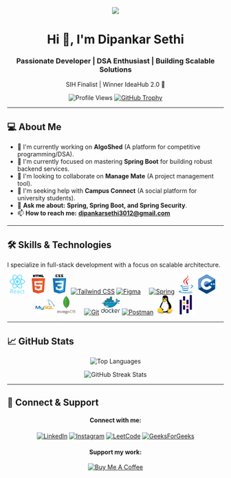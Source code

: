 <div align="center">
  <img src="https://media.giphy.com/media/hvRJCLFzJrwpXScW4J/giphy.gif" width="30"/>
  <h1>Hi 👋, I'm Dipankar Sethi</h1>
  <h3>Passionate Developer | DSA Enthusiast | Building Scalable Solutions</h3>
  <p>SIH Finalist | Winner IdeaHub 2.0 🚀</p>
  
  <p> 
    <img src="https://komarev.com/ghpvc/?username=dipankarsethi3012&label=Profile%20views&color=0e75b6&style=flat" alt="Profile Views" /> 
    <a href="https://github.com/ryo-ma/github-profile-trophy">
      <img src="https://github-profile-trophy.vercel.app/?username=dipankarsethi3012&row=1&column=7" alt="GitHub Trophy" />
    </a>
  </p>
</div>

---

## 💻 About Me

- 🔭 I'm currently working on **AlgoShed** (A platform for competitive programming/DSA).
- 🌱 I'm currently focused on mastering **Spring Boot** for building robust backend services.
- 👯 I'm looking to collaborate on **Manage Mate** (A project management tool).
- 🤝 I'm seeking help with **Campus Connect** (A social platform for university students).
- 💬 **Ask me about:** **Spring, Spring Boot, and Spring Security**.
- 📫 **How to reach me:** **dipankarsethi3012@gmail.com**

---

## 🛠️ Skills & Technologies

I specialize in full-stack development with a focus on scalable architecture.

<div align="center">
  <p>
    <a href="https://reactjs.org/" target="_blank" rel="noreferrer"><img src="https://raw.githubusercontent.com/devicons/devicon/master/icons/react/react-original-wordmark.svg" alt="React" width="45" height="45"/></a>
    <a href="https://www.w3.org/html/" target="_blank" rel="noreferrer"><img src="https://raw.githubusercontent.com/devicons/devicon/master/icons/html5/html5-original-wordmark.svg" alt="HTML5" width="45" height="45"/></a>
    <a href="https://www.w3schools.com/css/" target="_blank" rel="noreferrer"><img src="https://raw.githubusercontent.com/devicons/devicon/master/icons/css3/css3-original-wordmark.svg" alt="CSS3" width="45" height="45"/></a>
    <a href="https://tailwindcss.com/" target="_blank" rel="noreferrer"><img src="https://www.vectorlogo.zone/logos/tailwindcss/tailwindcss-icon.svg" alt="Tailwind CSS" width="45" height="45"/></a>
    <a href="https://www.figma.com/" target="_blank" rel="noreferrer"><img src="https://www.vectorlogo.zone/logos/figma/figma-icon.svg" alt="Figma" width="45" height="45"/></a>
    &nbsp;&nbsp;&nbsp;
    <a href="https://spring.io/" target="_blank" rel="noreferrer"><img src="https://www.vectorlogo.zone/logos/springio/springio-icon.svg" alt="Spring" width="45" height="45"/></a>
    <a href="https://www.java.com" target="_blank" rel="noreferrer"><img src="https://raw.githubusercontent.com/devicons/devicon/master/icons/java/java-original.svg" alt="Java" width="45" height="45"/></a>
    <a href="https://www.w3schools.com/cpp/" target="_blank" rel="noreferrer"><img src="https://raw.githubusercontent.com/devicons/devicon/master/icons/cplusplus/cplusplus-original.svg" alt="C++" width="45" height="45"/></a>
    &nbsp;&nbsp;&nbsp;
    <a href="https://www.mysql.com/" target="_blank" rel="noreferrer"><img src="https://raw.githubusercontent.com/devicons/devicon/master/icons/mysql/mysql-original-wordmark.svg" alt="MySQL" width="45" height="45"/></a>
    <a href="https://www.mongodb.com/" target="_blank" rel="noreferrer"><img src="https://raw.githubusercontent.com/devicons/devicon/master/icons/mongodb/mongodb-original-wordmark.svg" alt="MongoDB" width="45" height="45"/></a>
    &nbsp;&nbsp;&nbsp;
    <a href="https://git-scm.com/" target="_blank" rel="noreferrer"><img src="https://www.vectorlogo.zone/logos/git-scm/git-scm-icon.svg" alt="Git" width="45" height="45"/></a>
    <a href="https://www.docker.com/" target="_blank" rel="noreferrer"><img src="https://raw.githubusercontent.com/devicons/devicon/master/icons/docker/docker-original-wordmark.svg" alt="Docker" width="45" height="45"/></a>
    <a href="https://postman.com" target="_blank" rel="noreferrer"><img src="https://www.vectorlogo.zone/logos/getpostman/getpostman-icon.svg" alt="Postman" width="45" height="45"/></a>
    <a href="https://www.linux.org/" target="_blank" rel="noreferrer"><img src="https://raw.githubusercontent.com/devicons/devicon/master/icons/linux/linux-original.svg" alt="Linux" width="45" height="45"/></a>
    <a href="https://pandas.pydata.org/" target="_blank" rel="noreferrer"><img src="https://raw.githubusercontent.com/devicons/devicon/2ae2a900d2f041da66e950e4d48052658d850630/icons/pandas/pandas-original.svg" alt="Pandas" width="45" height="45"/></a>
  </p>
</div>

---

## 📈 GitHub Stats

<div align="center">
  <p>
    <img src="https://github-readme-stats.vercel.app/api/top-langs?username=dipankarsethi3012&show_icons=true&locale=en&layout=compact&theme=radical" alt="Top Languages" />
  </p>
  <p>
    <img src="https://github-readme-streak-stats.herokuapp.com/?user=dipankarsethi3012&theme=radical&hide_border=true&date_format=M%20j%5B%2C%20Y%5D" alt="GitHub Streak Stats" />
  </p>
</div>

---

## 🔗 Connect & Support

<div align="center">
  <h4>Connect with me:</h4>
  <p>
    <a href="https://linkedin.com/in/dipankar sethi" target="blank"><img align="center" src="https://raw.githubusercontent.com/rahuldkjain/github-profile-readme-generator/master/src/images/icons/Social/linked-in-alt.svg" alt="LinkedIn" height="35" width="45" /></a>
    <a href="https://instagram.com/dipankarsethi33" target="blank"><img align="center" src="https://raw.githubusercontent.com/rahuldkjain/github-profile-readme-generator/master/src/images/icons/Social/instagram.svg" alt="Instagram" height="35" width="45" /></a>
    <a href="https://www.leetcode.com/dipankarsethi3012" target="blank"><img align="center" src="https://raw.githubusercontent.com/rahuldkjain/github-profile-readme-generator/master/src/images/icons/Social/leet-code.svg" alt="LeetCode" height="35" width="45" /></a>
    <a href="https://auth.geeksforgeeks.org/user/dipankarsxwsb" target="blank"><img align="center" src="https://raw.githubusercontent.com/rahuldkjain/github-profile-readme-generator/master/src/images/icons/Social/geeks-for-geeks.svg" alt="GeeksForGeeks" height="35" width="45" /></a>
  </p>

  <h4>Support my work:</h4>
  <p>
    <a href="https://www.buymeacoffee.com/https://buymeacoffee.com/dipankar_sethi">
      <img src="https://cdn.buymeacoffee.com/buttons/v2/default-yellow.png" height="50" width="210" alt="Buy Me A Coffee" />
    </a>
  </p>
</div>
